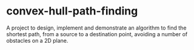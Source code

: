 # convex-hull-path-finding
A project to design, implement and demonstrate an algorithm to find the shortest path, from a source to a destination point, avoiding a number of obstacles on a 2D plane.
